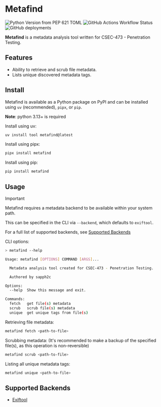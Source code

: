 # Metafind

![Python Version from PEP 621 TOML](https://img.shields.io/python/required-version-toml?tomlFilePath=https%3A%2F%2Fraw.githubusercontent.com%2Fsapph2c%2Fmetafind%2Fmain%2Fpyproject.toml&style=for-the-badge&logo=python&logoSize=auto)
![GitHub Actions Workflow Status](https://img.shields.io/github/actions/workflow/status/sapph2c/metafind/ci.yml?style=for-the-badge&logo=github&logoSize=auto)
![GitHub deployments](https://img.shields.io/github/deployments/sapph2c/metafind/pypi?style=for-the-badge&logo=pypi&logoColor=white&logoSize=auto)

**Metafind** is a metadata analysis tool written for CSEC-473 - Penetration Testing.

## Features

- Ability to retrieve and scrub file metadata.
- Lists unique discovered metadata tags.

## Install

Metafind is available as a Python package on PyPI and can be installed using `uv` (recommended), `pipx`, or `pip`.

**Note**: python 3.13+ is required

Install using uv:

```bash
uv install tool metafind@latest
```

Install using pipx:

```bash
pipx install metafind
```

Install using pip:

```bash
pip install metafind
```

## Usage

> [!IMPORTANT]  
> Metafind requires a metadata backend to be available within your system path.
>
> This can be specified in the CLI via `--backend`, which defaults to `exiftool`.
>
> For a full list of supported backends, see [Supported Backends](#Supported-Backends)

CLI options:

```bash
> metafind --help

Usage: metafind [OPTIONS] COMMAND [ARGS]...

  Metadata analysis tool created for CSEC-473 - Penetration Testing.

  Authored by sapph2c

Options:
  --help  Show this message and exit.

Commands:
  fetch   get file(s) metadata
  scrub   scrub file(s) metadata
  unique  get unique tags from file(s)
```

Retrieving file metadata:

```bash
metafind fetch <path-to-file>
```

Scrubbing metadata: (It's recommended to make a backup of the specified file(s), as this operation is non-reversible)

```bash
metafind scrub <path-to-file>
```

Listing all unique metadata tags:

```bash
metafind unique <path-to-file>
```

## Supported Backends

- [Exiftool](https://exiftool.org)

